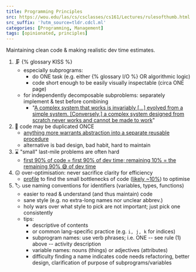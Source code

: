 ```yaml
---
title: Programming Principles
src: https://wou.edu/las/cs/csclasses/cs161/Lectures/rulesofthumb.html
src_suffix: '?utm_source=tldr.cdcl.ml'
categories: [Programming, Management]
tags: [opinionated, principles]
---
```


Maintaining clean code & making realistic dev time estimates.

1. :clamp: {% glossary KISS %}
   - especially subprograms:
     * do ONE task (e.g. either {% glossary I/O %} OR algorithmic logic)
     * code short enough to be easily visually inspectable (circa ONE page)
   - for independently decomposable subproblems: separately implement & test before combining
     * "[A complex system that works is invariably [...] evolved from a simple system. [Conversely,] a complex system designed from scratch never works and cannot be made to work](<https://en.wikipedia.org/wiki/John_Gall_(author)#Gall's_law>)"
2. :repeat_one: code may be duplicated ONCE
   - [anything more warrants abstraction into a separate reusable procedure](https://martinfowler.com/books/refactoring.html)
   - alternative is bad design, bad habit, hard to maintain
3. :hourglass: "small" last-mile problems are often hard
    - [first 90% of code = first 90% of dev time; remaining 10% = the remaining 90% :sweat_smile: of dev time](https://en.wikipedia.org/wiki/Ninety%E2%80%93ninety_rule)
4. :confounded: over-optimisation: never sacrifice clarity for efficiency
   - [profile](https://en.wikipedia.org/wiki/Profiling_(computer_programming)) to find the small bottlenecks of code ([likely ~10%](https://en.wikipedia.org/wiki/Program_optimization#Bottlenecks)) to optimise
5. :label: use naming conventions for identifiers (variables, types, functions)
   - easier to read & understand (and thus maintain) code
   - sane style (e.g. no extra-long names nor unclear abbrev.)
   - holy wars over what style to pick are not important; just pick one consistently
   - tips:
     * descriptive of contents
     * or common lang-specific practice (e.g. `i, j, k` for indices)
     * subprogram names: use verb phrases; i.e. ONE -- see rule (1) above -- activity description
     * variable names: nouns (things) or adjectives (attributes)
     * difficulty finding a name indicates code needs refactoring, better design, clarification of purpose of subprograms/variables
